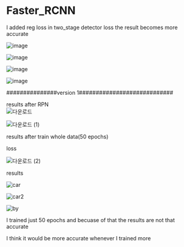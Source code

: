# Faster_RCNN

I added reg loss in two_stage detector loss the result becomes more accurate

![image](https://user-images.githubusercontent.com/78339081/109273958-3b291200-7856-11eb-9ff9-8af72a134899.png)

![image](https://user-images.githubusercontent.com/78339081/109274115-74fa1880-7856-11eb-9e93-ec7c06517361.png)

![image](https://user-images.githubusercontent.com/78339081/109274153-80e5da80-7856-11eb-9a01-91994856d2ca.png)

![image](https://user-images.githubusercontent.com/78339081/109274714-28630d00-7857-11eb-85db-118cd61aaa06.png)

###############version 1############################

results after RPN\
![다운로드](https://user-images.githubusercontent.com/78339081/109132663-6dc00580-7797-11eb-9f70-1f00aa6aa44f.png)

![다운로드 (1)](https://user-images.githubusercontent.com/78339081/109132667-6e589c00-7797-11eb-93bc-0ccaace55af1.png)

results after train whole data(50 epochs)

loss

![다운로드 (2)](https://user-images.githubusercontent.com/78339081/109132767-8b8d6a80-7797-11eb-98bf-28661d22bba7.png)

results

![car](https://user-images.githubusercontent.com/78339081/109132300-07d37e00-7797-11eb-8782-92bc1a0f5e86.png)

![car2](https://user-images.githubusercontent.com/78339081/109132363-1a4db780-7797-11eb-86da-8aab1a7ad590.png)

![by](https://user-images.githubusercontent.com/78339081/109132413-289bd380-7797-11eb-9968-5c9d97778307.png)

I trained just 50 epochs and becuase of that the results are not that accurate

I think it would be more accurate whenever I trained more
